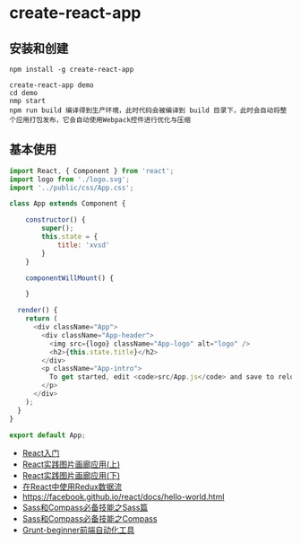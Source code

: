 # create-react-app

## 安装和创建

```
npm install -g create-react-app

create-react-app demo
cd demo
nmp start
npm run build 编译得到生产环境，此时代码会被编译到 build 目录下，此时会自动将整个应用打包发布，它会自动使用Webpack控件进行优化与压缩
```

## 基本使用

```javascript
import React, { Component } from 'react';
import logo from './logo.svg';
import '../public/css/App.css';

class App extends Component {

    constructor() {
        super();
        this.state = {
            title: 'xvsd'
        }
    }

    componentWillMount() {

    }

  render() {
    return (
      <div className="App">
        <div className="App-header">
          <img src={logo} className="App-logo" alt="logo" />
          <h2>{this.state.title}</h2>
        </div>
        <p className="App-intro">
          To get started, edit <code>src/App.js</code> and save to reload.
        </p>
      </div>
    );
  }
}

export default App;
```

* [React入门](http://www.imooc.com/learn/504)
* [React实践图片画廊应用(上)](http://www.imooc.com/learn/507)
* [React实践图片画廊应用(下)](http://www.imooc.com/learn/652)
* [在React中使用Redux数据流](http://www.imooc.com/learn/744)
* https://facebook.github.io/react/docs/hello-world.html
* [Sass和Compass必备技能之Sass篇](http://www.imooc.com/learn/364)
* [Sass和Compass必备技能之Compass](http://www.imooc.com/learn/371)
* [Grunt-beginner前端自动化工具](http://www.imooc.com/learn/30)